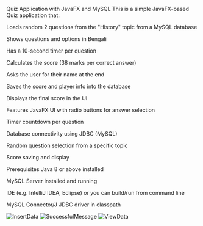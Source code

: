 

Quiz Application with JavaFX and MySQL
This is a simple JavaFX-based Quiz application that:

Loads random 2 questions from the "History" topic from a MySQL database

Shows questions and options in Bengali

Has a 10-second timer per question

Calculates the score (38 marks per correct answer)

Asks the user for their name at the end

Saves the score and player info into the database

Displays the final score in the UI

Features
JavaFX UI with radio buttons for answer selection

Timer countdown per question

Database connectivity using JDBC (MySQL)

Random question selection from a specific topic

Score saving and display

Prerequisites
Java 8 or above installed

MySQL Server installed and running

IDE (e.g. IntelliJ IDEA, Eclipse) or you can build/run from command line

MySQL Connector/J JDBC driver in classpath



![InsertData](https://github.com/user-attachments/assets/77398947-19ad-496b-bb83-a3cc0d032d52)
![SuccessfulMessage](https://github.com/user-attachments/assets/ff3913b6-acea-4e7d-99f9-53248fa49ac5)
![ViewData](https://github.com/user-attachments/assets/aab02816-c20a-438a-a49f-1e66e6de4ddc)
